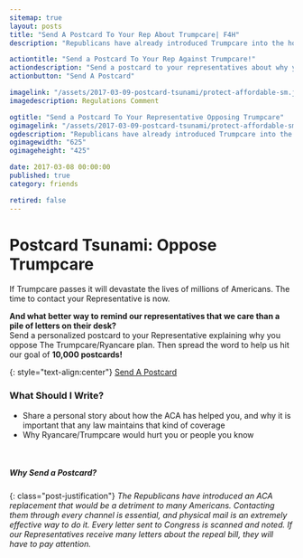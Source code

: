 ```yaml
---
sitemap: true
layout: posts
title: "Send A Postcard To Your Rep About Trumpcare| F4H"
description: "Republicans have already introduced Trumpcare into the house. Send your representative a postcard telling them what you think about their proposal. They need a reminder of what the ACA means to millions of Americans around the country."

actiontitle: "Send a Postcard To Your Rep Against Trumpcare!"
actiondescription: "Send a postcard to your representatives about why you oppose their Trumpcare plan. They might not hold a town hall, but they have to read their mail. Help us get to 10,000!"
actionbutton: "Send A Postcard"

imagelink: "/assets/2017-03-09-postcard-tsunami/protect-affordable-sm.jpg"
imagedescription: Regulations Comment

ogtitle: "Send a Postcard To Your Representative Opposing Trumpcare"
ogimagelink: "/assets/2017-03-09-postcard-tsunami/protect-affordable-sm.jpg"
ogdescription: "Republicans have already introduced Trumpcare into the house. Send your representative a postcard telling them what you think about their proposal. They need a reminder of what the ACA means to millions of Americans around the country."
ogimagewidth: "625"
ogimageheight: "425"

date: 2017-03-08 00:00:00
published: true
category: friends

retired: false
---
```


<!-- TITLE -->
# Postcard Tsunami: Oppose Trumpcare

<!-- Instructions -->
If Trumpcare passes it will devastate the lives of millions of Americans. The time to contact your Representative is now. 

**And what better way to remind our representatives that we care than a pile of letters on their desk?**  
Send a personalized postcard to your Representative explaining why you oppose The Trumpcare/Ryancare plan. Then spread the word to help us hit our goal of **10,000 postcards!**
<!-- Button -->

{: style="text-align:center"}
<a class="post-link-btn btn red" href="http://fightforhealthcare.org/postcard-tsunami" > Send A Postcard</a>

### What Should I Write?  
- Share a personal story about how the ACA has helped you, and why it is important that any law maintains that kind of coverage
- Why Ryancare/Trumpcare would hurt you or people you know

<br/>
<!-- Justification -->

##### Why Send a Postcard?

{: class="post-justification"}
*The Republicans have introduced an ACA replacement that would be a detriment to many Americans. Contacting them through every channel is essential, and physical mail is an extremely effective way to do it. Every letter sent to Congress is scanned and noted. If our Representatives receive many letters about the repeal bill, they will have to pay attention.*